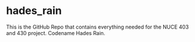 # hades_rain
This is the GitHub Repo that contains everything needed for the NUCE 403 and 430 project. Codename Hades Rain.
